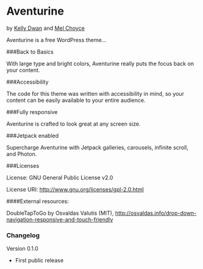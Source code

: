 Aventurine
===
by [Kelly Dwan](http://redradar.net) and [Mel Choyce](http://choycedesign.com)

Aventurine is a free WordPress theme...

###Back to Basics

With large type and bright colors, Aventurine really puts the focus back on your content.

###Accessibility

The code for this theme was written with accessibility in mind, so your content can be easily available to your entire audience.

###Fully responsive

Aventurine is crafted to look great at any screen size.

###Jetpack enabled

Supercharge Aventurine with Jetpack galleries, carousels, infinite scroll, and Photon.

###Licenses

License: GNU General Public License v2.0

License URI: http://www.gnu.org/licenses/gpl-2.0.html

####External resources:

DoubleTapToGo by Osvaldas Valutis (MIT), http://osvaldas.info/drop-down-navigation-responsive-and-touch-friendly

### Changelog

Version 0.1.0
* First public release
